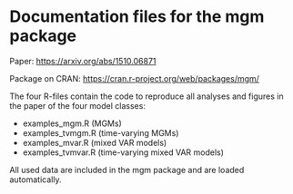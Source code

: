 # Documentation files for the mgm package

Paper: https://arxiv.org/abs/1510.06871

Package on CRAN: https://cran.r-project.org/web/packages/mgm/

The four R-files contain the code to reproduce all analyses and figures in the paper of the four model classes:

- examples_mgm.R (MGMs)
- examples_tvmgm.R (time-varying MGMs)
- examples_mvar.R (mixed VAR models)
- examples_tvmvar.R (time-varying mixed VAR models)

All used data are included in the mgm package and are loaded automatically.


